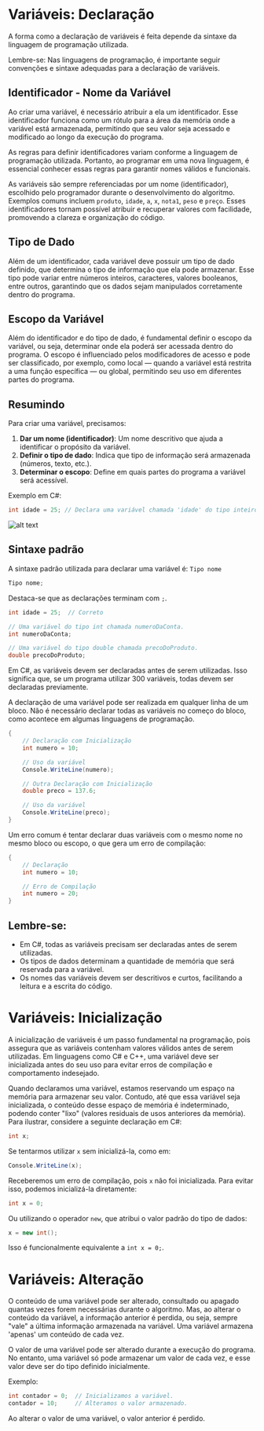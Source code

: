 # Variáveis: Declaração

A forma como a declaração de variáveis é feita depende da sintaxe da linguagem de programação utilizada.

Lembre-se: Nas linguagens de programação, é importante seguir convenções e sintaxe adequadas para a declaração de variáveis.

## Identificador - Nome da Variável

Ao criar uma variável, é necessário atribuir a ela um identificador. Esse identificador funciona como um rótulo para a área da memória onde a variável está armazenada, permitindo que seu valor seja acessado e modificado ao longo da execução do programa.

As regras para definir identificadores variam conforme a linguagem de programação utilizada. Portanto, ao programar em uma nova linguagem, é essencial conhecer essas regras para garantir nomes válidos e funcionais.

As variáveis são sempre referenciadas por um nome (identificador), escolhido pelo programador durante o desenvolvimento do algoritmo. Exemplos comuns incluem `produto`, `idade`, `a`, `x`, `nota1`, `peso` e `preço`. Esses identificadores tornam possível atribuir e recuperar valores com facilidade, promovendo a clareza e organização do código.

## Tipo de Dado

Além de um identificador, cada variável deve possuir um tipo de dado definido, que determina o tipo de informação que ela pode armazenar. Esse tipo pode variar entre números inteiros, caracteres, valores booleanos, entre outros, garantindo que os dados sejam manipulados corretamente dentro do programa.

## Escopo da Variável

Além do identificador e do tipo de dado, é fundamental definir o escopo da variável, ou seja, determinar onde ela poderá ser acessada dentro do programa. O escopo é influenciado pelos modificadores de acesso e pode ser classificado, por exemplo, como local — quando a variável está restrita a uma função específica — ou global, permitindo seu uso em diferentes partes do programa.

## Resumindo

Para criar uma variável, precisamos:

1. **Dar um nome (identificador)**: Um nome descritivo que ajuda a identificar o propósito da variável.
2. **Definir o tipo de dado**: Indica que tipo de informação será armazenada (números, texto, etc.).
3. **Determinar o escopo**: Define em quais partes do programa a variável será acessível.

Exemplo em C#:

```csharp
int idade = 25; // Declara uma variável chamada 'idade' do tipo inteiro, com valor inicial 25.
```

![alt text](image.png)

## Sintaxe padrão

A sintaxe padrão utilizada para declarar uma variável é: `Tipo nome`

```csharp
Tipo nome;
```

Destaca-se que as declarações terminam com `;`.

```c#
int idade = 25;  // Correto
```

```csharp
// Uma variável do tipo int chamada numeroDaConta.
int numeroDaConta;

// Uma variável do tipo double chamada precoDoProduto.
double precoDoProduto;
```

Em C#, as variáveis devem ser declaradas antes de serem utilizadas. Isso significa que, se um programa utilizar 300 variáveis, todas devem ser declaradas previamente.

A declaração de uma variável pode ser realizada em qualquer linha de um bloco. Não é necessário declarar todas as variáveis no começo do bloco, como acontece em algumas linguagens de programação.

```csharp
{
    // Declaração com Inicialização
    int numero = 10;

    // Uso da variável
    Console.WriteLine(numero);

    // Outra Declaração com Inicialização
    double preco = 137.6;

    // Uso da variável
    Console.WriteLine(preco);
}
```

Um erro comum é tentar declarar duas variáveis com o mesmo nome no mesmo bloco ou escopo, o que gera um erro de compilação:

```csharp
{
    // Declaração
    int numero = 10;

    // Erro de Compilação
    int numero = 20;
}
```

## Lembre-se:

- Em C#, todas as variáveis precisam ser declaradas antes de serem utilizadas.
- Os tipos de dados determinam a quantidade de memória que será reservada para a variável.
- Os nomes das variáveis devem ser descritivos e curtos, facilitando a leitura e a escrita do código.

# Variáveis: Inicialização

A inicialização de variáveis é um passo fundamental na programação, pois assegura que as variáveis contenham valores válidos antes de serem utilizadas. Em linguagens como C# e C++, uma variável deve ser inicializada antes do seu uso para evitar erros de compilação e comportamento indesejado.

Quando declaramos uma variável, estamos reservando um espaço na memória para armazenar seu valor. Contudo, até que essa variável seja inicializada, o conteúdo desse espaço de memória é indeterminado, podendo conter "lixo" (valores residuais de usos anteriores da memória). Para ilustrar, considere a seguinte declaração em C#:

```csharp
int x;
```

Se tentarmos utilizar `x` sem inicializá-la, como em:

```csharp
Console.WriteLine(x);
```

Receberemos um erro de compilação, pois `x` não foi inicializada. Para evitar isso, podemos inicializá-la diretamente:

```csharp
int x = 0;
```

Ou utilizando o operador `new`, que atribui o valor padrão do tipo de dados:

```csharp
x = new int();
```

Isso é funcionalmente equivalente a `int x = 0;`.

# Variáveis: Alteração

O conteúdo de uma variável pode ser alterado, consultado ou apagado quantas vezes forem necessárias durante o algoritmo. Mas, ao alterar o conteúdo da variável, a informação anterior é perdida, ou seja, sempre "vale" a última informação armazenada na variável. Uma variável armazena 'apenas' um conteúdo de cada vez.

O valor de uma variável pode ser alterado durante a execução do programa. No entanto, uma variável só pode armazenar um valor de cada vez, e esse valor deve ser do tipo definido inicialmente.

Exemplo:

```csharp
int contador = 0;  // Inicializamos a variável.
contador = 10;     // Alteramos o valor armazenado.
```

Ao alterar o valor de uma variável, o valor anterior é perdido.
